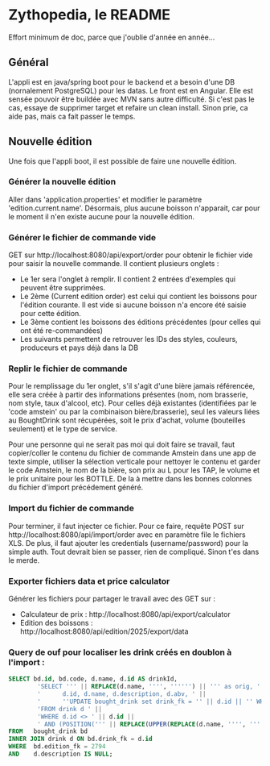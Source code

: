 # Zythopedia, le README
Effort minimum de doc, parce que j'oublie d'année en année...

## Général
L'appli est en java/spring boot pour le backend et a besoin d'une DB (nornalement PostgreSQL) pour les datas. Le front est en Angular. Elle est sensée pouvoir être buildée avec MVN sans autre difficulté. Si c'est pas le cas, essaye de supprimer target et refaire un clean install. Sinon prie, ca aide pas, mais ca fait passer le temps. 

## Nouvelle édition
Une fois que l'appli boot, il est possible de faire une nouvelle édition.

### Générer la nouvelle édition
Aller dans 'application.properties' et modifier le paramètre 'edition.current.name'. Désormais, plus aucune boisson n'apparait, car pour le moment il n'en existe aucune pour la nouvelle édition.

### Générer le fichier de commande vide
GET sur http://localhost:8080/api/export/order pour obtenir le fichier vide pour saisir la nouvelle commande. Il contient plusieurs onglets :
 - Le 1er sera l'onglet à remplir. Il contient 2 entrées d'exemples qui peuvent être supprimées.
 - Le 2ème (Current edition order) est celui qui contient les boissons pour l'édition courante. Il est vide si aucune boisson n'a encore été saisie pour cette édition.
 - Le 3ème contient les boissons des éditions précédentes (pour celles qui ont été re-commandées)
 - Les suivants permettent de retrouver les IDs des styles, couleurs, produceurs et pays déjà dans la DB

### Replir le fichier de commande
Pour le remplissage du 1er onglet, s'il s'agit d'une bière jamais référencée, elle sera créée à partir des informations présentes (nom, nom brasserie, nom style, taux d'alcool, etc). Pour celles déjà existantes (identifiées par le 'code amstein' ou par la combinaison bière/brasserie), seul les valeurs liées au BoughtDrink sont récupérées, soit le prix d'achat, volume (bouteilles seulement) et le type de service.

Pour une personne qui ne serait pas moi qui doit faire se travail, faut copier/coller le contenu du fichier de commande Amstein dans une app de texte simple, utiliser la sélection verticale pour nettoyer le contenu et garder le code Amstein, le nom de la bière, son prix au L pour les TAP, le volume et le prix unitaire pour les BOTTLE. De la à mettre dans les bonnes colonnes du fichier d'import précédement généré.

### Import du fichier de commande
Pour terminer, il faut injecter ce fichier. Pour ce faire, requête POST sur http://localhost:8080/api/import/order avec en paramètre file le fichiers XLS. De plus, il faut ajouter les credentials (username/password) pour la simple auth. Tout devrait bien se passer, rien de compliqué. Sinon t'es dans le merde.

### Exporter fichiers data et price calculator
Générer les fichiers pour partager le travail avec des GET sur :
 - Calculateur de prix : http://localhost:8080/api/export/calculator
 - Edition des boissons : http://localhost:8080/api/edition/2025/export/data

### Query de ouf pour localiser les drink créés en doublon à l'import :
```sql
SELECT bd.id, bd.code, d.name, d.id AS drinkId,
		'SELECT ''' || REPLACE(d.name, '''', '''''') || ''' as orig, ' ||
		'      d.id, d.name, d.description, d.abv, ' ||
		'      ''UPDATE bought_drink set drink_fk = '' || d.id || '' WHERE drink_fk =' || d.id || ''' AS updQry ' ||
		'FROM drink d ' ||
		'WHERE d.id <> ' || d.id ||
		' AND (POSITION(''' || REPLACE(UPPER(REPLACE(d.name, '''', '''''')), ' ', ''' IN UPPER(d.name))>0 OR POSITION(''') || ''' IN UPPER(d.name))>0); '
FROM   bought_drink bd
INNER JOIN drink d ON bd.drink_fk = d.id
WHERE  bd.edition_fk = 2794
AND    d.description IS NULL;